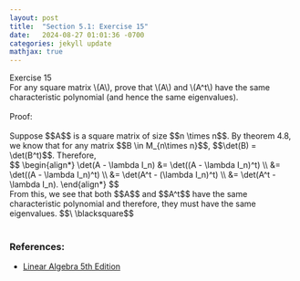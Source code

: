 ```yaml
---
layout: post
title:  "Section 5.1: Exercise 15"
date:   2024-08-27 01:01:36 -0700
categories: jekyll update
mathjax: true
---
```

<div class="ydiv">
Exercise 15
</div>
<div class="ybdiv">
For any square matrix \(A\), prove that \(A\) and \(A^t\) have the same characteristic polynomial (and hence the same eigenvalues).
</div>
<br>
Proof:
<br>
<br>
Suppose $$A$$ is a square matrix of size $$n \times n$$. By theorem 4.8, we know that for any matrix $$B \in M_{n\times n}$$, $$\det(B) = \det(B^t)$$. Therefore, 
<div>
	$$
	\begin{align*}
	\det(A - \lambda I_n) &= \det((A - \lambda I_n)^t) \\
	                  &= \det((A - \lambda I_n)^t) \\
	                  &= \det(A^t - (\lambda I_n)^t) \\
	                  &= \det(A^t - \lambda I_n).
	\end{align*}
	$$
</div>
From this, we see that both $$A$$ and $$A^t$$ have the same characteristic polynomial and therefore, they must have the same eigenvalues. $$\ \blacksquare$$
<br>
<br>
<!------------------------------------------------------------------------------------>
<h3>References:</h3>
<ul>
<li><a href="https://www.amazon.com/Linear-Algebra-5th-Stephen-Friedberg/dp/0134860241/ref=tmm_hrd_swatch_0?_encoding=UTF8&qid=&sr=">Linear Algebra 5th Edition</a></li>
</ul>





















